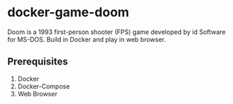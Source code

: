 # docker-game-doom

Doom is a 1993 first-person shooter (FPS) game developed by id Software for MS-DOS. 
Build in Docker and play in web browser.

## Prerequisites

1) Docker
2) Docker-Compose
3) Web Browser
